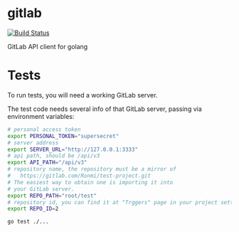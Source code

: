# gitlab

[![Build Status](https://travis-ci.org/Ronmi/gitlab.svg?branch=master)](https://travis-ci.org/Ronmi/gitlab)

GitLab API client for golang

# Tests

To run tests, you will need a working GitLab server.

The test code needs several info of that GitLab server, passing via environment variables:

```sh
# personal access token
export PERSONAL_TOKEN="supersecret"
# server address
export SERVER_URL="http://127.0.0.1:3333"
# api path, should be /api/v3
export API_PATH="/api/v3"
# repository name, the repository must be a mirror of
#   https://gitlab.com/Ronmi/test-project.git
# The easiest way to obtain one is importing it into
# your GitLab server.
export REPO_PATH="root/test"
# repository id, you can find it at "Trggers" page in your project settings
export REPO_ID=2

go test ./...
```
